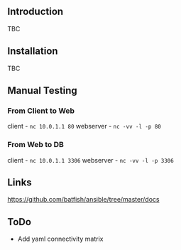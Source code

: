 ## Introduction
TBC

## Installation
TBC

## Manual Testing
### From Client to Web
client - `nc 10.0.1.1 80`
webserver - `nc -vv -l -p 80`

### From Web to DB
client - `nc 10.0.1.1 3306`
webserver - `nc -vv -l -p 3306`

## Links 
https://github.com/batfish/ansible/tree/master/docs

## ToDo
* Add yaml connectivity matrix
